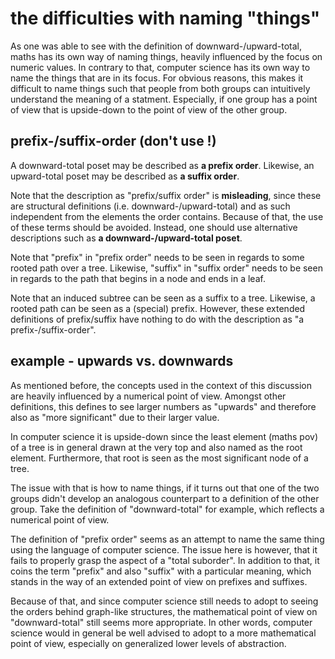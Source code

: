 
<!-- ======================================================================= -->
# the difficulties with naming "things"

As one was able to see with the definition of downward-/upward-total, maths
has its own way of naming things, heavily influenced by the focus on numeric
values. In contrary to that, computer science has its own way to name the
things that are in its focus. For obvious reasons, this makes it difficult
to name things such that people from both groups can intuitively understand
the meaning of a statment. Especially, if one group has a point of view that
is upside-down to the point of view of the other group.

<!-- ======================================================================= -->
## prefix-/suffix-order (don't use !)

A downward-total poset may be described as **a prefix order**.
Likewise, an upward-total poset may be described as **a suffix order**.

Note that the description as "prefix/suffix order" is **misleading**, since
these are structural definitions (i.e. downward-/upward-total) and as such
independent from the elements the order contains. Because of that, the use
of these terms should be avoided. Instead, one should use alternative
descriptions such as **a downward-/upward-total poset**.

Note that "prefix" in "prefix order" needs to be seen in regards to some
rooted path over a tree. Likewise, "suffix" in "suffix order" needs to be
seen in regards to the path that begins in a node and ends in a leaf.

Note that an induced subtree can be seen as a suffix to a tree. Likewise,
a rooted path can be seen as a (special) prefix. However, these extended
definitions of prefix/suffix have nothing to do with the description as
"a prefix-/suffix-order".

<!-- ======================================================================= -->
## example - upwards vs. downwards

As mentioned before, the concepts used in the context of this discussion are
heavily influenced by a numerical point of view. Amongst other definitions,
this defines to see larger numbers as "upwards" and therefore also as "more
significant" due to their larger value.

In computer science it is upside-down since the least element (maths pov) of
a tree is in general drawn at the very top and also named as the root element.
Furthermore, that root is seen as the most significant node of a tree.

The issue with that is how to name things, if it turns out that one of the
two groups didn't develop an analogous counterpart to a definition of the
other group. Take the definition of "downward-total" for example, which
reflects a numerical point of view.

The definition of "prefix order" seems as an attempt to name the same thing
using the language of computer science. The issue here is however, that it
fails to properly grasp the aspect of a "total suborder". In addition to that,
it coins the term "prefix" and also "suffix" with a particular meaning, which
stands in the way of an extended point of view on prefixes and suffixes.

Because of that, and since computer science still needs to adopt to seeing
the orders behind graph-like structures, the mathematical point of view on
"downward-total" still seems more appropriate. In other words, computer
science would in general be well advised to adopt to a more mathematical
point of view, especially on generalized lower levels of abstraction.
